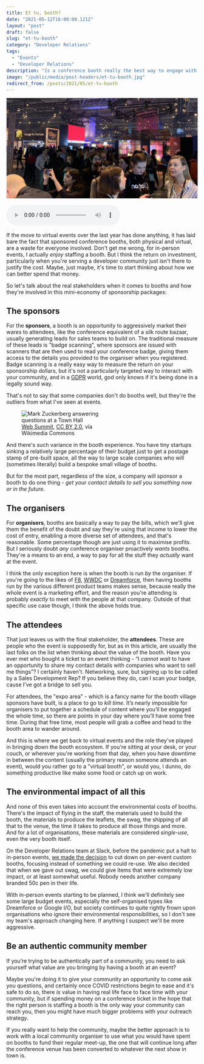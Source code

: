 ```yaml
---
title: Et tu, booth?
date: "2021-05-12T16:00:00.121Z"
layout: "post"
draft: false
slug: "et-tu-booth"
category: "Developer Relations"
tags:
  - "Events"
  - "Developer Relations"
description: "Is a conference booth really the best way to engage with developers? And if it isn't, why do we spend so much time and money on them?"
image: "/public/media/post-headers/et-tu-booth.jpg"
redirect_from: /posts/2021/05/et-tu-booth
---
```


![Attendees at a conference](/public/media/post-headers/et-tu-booth.jpg)

<audio controls src="https://anchor.fm/s/57ec5b10/podcast/play/33309726/https%3A%2F%2Fd3ctxlq1ktw2nl.cloudfront.net%2Fstaging%2F2021-4-11%2F7ae0397d-fe1f-1a90-0da6-36d494bc5ecc.mp3" preload="metadata" onplay="logPlay('et-tu-booth')"></audio>

If the move to virtual events over the last year has done anything, it has laid bare the fact that sponsored conference booths, both physical and virtual, are a waste for everyone involved. Don't get me wrong, for in-person events, I actually _enjoy_ staffing a booth. But I think the return on investment, particularly when you're serving a developer community just isn't there to justify the cost. Maybe, just maybe, it's time to start thinking about how we can better spend that money.

So let's talk about the real stakeholders when it comes to booths and how they're involved in this mini-economy of sponsorship packages:

## The sponsors
For the **sponsors**, a booth is an opportunity to aggressively market their wares to attendees, like the conference equivalent of a silk route bazaar, usually generating leads for sales teams to build on. The traditional measure of these leads is "badge scanning", where sponsors are issued with scanners that are then used to read your conference badge, giving them access to the details you provided to the organiser when you registered. Badge scanning is a really easy way to measure the return on your sponsorship dollars, but it's not a particularly targeted way to interact with your community, and in a [GDPR](https://en.wikipedia.org/wiki/General_Data_Protection_Regulation) world, god only knows if it's being done in a legally sound way.

That's not to say that some companies don't do booths well, but they're the outliers from what I've seen at events.

<figure class="float-right" style="width: 240px">
	<img src="https://upload.wikimedia.org/wikipedia/commons/7/73/Web_Summit_2018_-_Alpha_Startup_Booths_-_Day_1%2C_November_6_SAM_9236_%2844833164475%29.jpg" alt="Mark Zuckerberg answering questions at a Town Hall">
	<figcaption><a href="https://commons.wikimedia.org/wiki/File:Web_Summit_2018_-_Alpha_Startup_Booths_-_Day_1,_November_6_SAM_9236_(44833164475).jpg">Web Summit</a>, <a href="https://creativecommons.org/licenses/by/2.0">CC BY 2.0</a>, via Wikimedia Commons</figcaption>
</figure>

And there's such variance in the booth experience. You have tiny startups sinking a relatively large percentage of their budget just to get a postage stamp of pre-built space, all the way to large scale companies who will (sometimes literally) build a bespoke small village of booths.

But for the most part, regardless of the size, a company will sponsor a booth to do one thing - _get your contact details to sell you something now or in the future_.

## The organisers
For **organisers**, booths are basically a way to pay the bills, which we'll give them the benefit of the doubt and say they're using that income to lower the cost of entry, enabling a more diverse set of attendees, and that's reasonable. Some percentage though are just using it to maximise profits. But I seriously doubt *any* conference organiser proactively *wants* booths. They're a means to an end, a way to pay for all the stuff they *actually* want at the event.

I think the only exception here is when the booth is run _by_ the organiser. If you're going to the likes of [F8](https://developers.facebook.com/f8/), [WWDC](https://developer.apple.com/wwdc/) or [Dreamforce](https://www.salesforce.com/dreamforce/), then having booths run by the various different product teams makes sense, because really the whole event is a marketing effort, and the reason you're attending is probably _exactly_ to meet with the people at that company. Outside of that specific use case though, I think the above holds true.

## The attendees
That just leaves us with the final stakeholder, the **attendees**. These are people who the event is supposedly for, but as in this article, are usually the last folks on the list when thinking about the value of the booth. Have you ever met who bought a ticket to an event thinking - “I _cannot wait_ to have an opportunity to share my contact details with companies who want to sell me things”? I certainly haven't. Networking, sure, but signing up to be called by a Sales Development Rep? If you believe they do, can I scan your badge, cause I've got a bridge to sell you.

For attendees, the "expo area" - which is a fancy name for the booth village sponsors have built, is a place to go to _kill time_. It’s nearly impossible for organisers to put together a schedule of content where you’ll be engaged the whole time, so there are points in your day where you’ll have some free time. During that free time, most people will grab a coffee and head to the booth area to wander around.

And this is where we get back to virtual events and the role they've played in bringing down the booth ecosystem. If you're sitting at your desk, or your couch, or wherever you're working from that day, when you have downtime in between the content (usually the primary reason someone attends an event), would you rather go to a "virtual booth", or would you, I dunno, do something productive like make some food or catch up on work.

## The environmental impact of all this

And none of this even takes into account the environmental costs of booths. There's the impact of flying in the staff, the materials used to build the booth, the materials to produce the leaflets, the swag, the shipping of all that to the venue, the time it takes to produce all those things and more. And for a lot of organisations, these materials are considered _single-use_, even the very booth itself.

On the Developer Relations team at Slack, before the pandemic put a halt to in-person events, [we made the decision](https://medium.com/@beardigsit/toward-carbon-neutral-developer-relations-24f013babc7a) to cut down on per-event custom booths, focusing instead of something we could re-use. We also decided that when we gave out swag, we could give items that were extremely low impact, or at least somewhat useful. Nobody needs another company branded 50c pen in their life.

With in-person events starting to be planned, I think we'll definitely see some large budget events, especially the self-organised types like Dreamforce or Google I/O, but society continues to quite rightly frown upon organisations who ignore their environmental responsibilities, so I don't see my team's approach changing here. If anything I suspect we'll be more aggressive.

## Be an authentic community member
If you’re trying to be authentically part of a community, you need to ask yourself what value are you bringing by having a booth at an event?

Maybe you're doing it to give your community an opportunity to come ask you questions, and certainly once COVID restrictions begin to ease and it's safe to do so, there _is_ value in having real life face to face time with your community, but if spending money on a conference ticket in the hope that the right person is staffing a booth is the only way your community can reach you, then you might have much bigger problems with your outreach strategy.

If you really want to help the community, maybe the better approach is to work with a local community organiser to use what you would have spent on booths to fund their regular meet-up, the one that will continue long after the conference venue has been converted to whatever the next show in town is.
